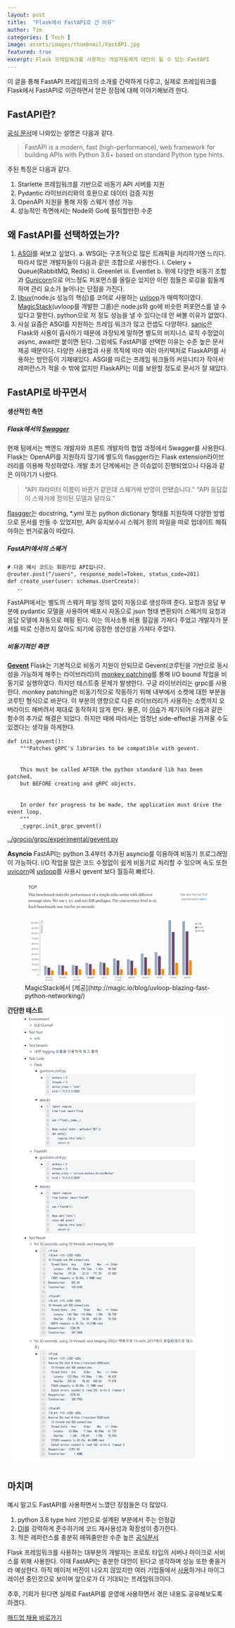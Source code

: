 ```yaml
---
layout: post
title:  "Flask에서 FastAPI로 간 이유" 
author: Tim
categories: [ Tech ]
image: assets/images/thumbnail/FastAPI.jpg
featured: true
excerpt: Flask 프레임워크를 사용하는 개발자들에게 대안이 될 수 있는 FastAPI
---
```


이 글을 통해 FastAPI 프레임워크의 소개를 간략하게 다루고, 실제로 프레임워크를 Flask에서 FastAPI로 이관하면서 얻은 장점에 대해 이야기해보려 한다.

## FastAPI란?

[공식 문서](https://fastapi.tiangolo.com/)에 나와있는 설명은 다음과 같다.

> FastAPI is a modern, fast (high-performance), web framework for building APIs with Python 3.6+ based on standard Python type hints.

주된 특징은 다음과 같다.
1. Starlette 프레임워크를 기반으로 비동기 API 서버를 지원
2. Pydantic 라이브러리와의 호환으로 데이터 검증 지원
3. OpenAPI 지원을 통해 자동 스웨거 생성 가능
4. 성능적인 측면에서는 Node와 Go에 필적할만한 수준

## 왜 FastAPI를 선택하였는가?

1. [ASGI](https://asgi.readthedocs.io/en/latest/specs/main.html)를 써보고 싶었다.
a. WSGI는 구조적으로 많은 트래픽을 처리하기엔 느리다. 따라서 많은 개발자들이 다음과 같은 조합으로 사용한다. 
ⅰ. Celery + Queue(RabbitMQ, Redis)
ⅱ. Greenlet
ⅲ. Eventlet 
b. 위에 다양한 비동기 조합과 [Gunicorn](https://gunicorn.org/)으로 어느정도 퍼포먼스를 올릴순 있지만 이런 점들은 로깅을 힘들게하며 관리 요소가 늘어나는 단점을 가진다.
2. [libuv](https://github.com/libuv/libuv)(node.js 성능의 핵심)를 코어로 사용하는 [uvloop](https://github.com/MagicStack/uvloop)가 매력적이였다. [MagicStack](http://magic.io/)(uvloop를 개발한 그룹)은 node.js와 go에 비슷한 퍼포먼스를 낼 수 있다고 말한다. python으로 저 정도 성능을 낼 수 있다는데 안 써볼 이유가 없었다.
3. 사실 요즘은 ASGI를 지원하는 프레임 워크가 많고 컨셉도 다양하다. [sanic](https://sanic.readthedocs.io/en/latest/)은 Flask와 사용이 흡사하기 때문에 과장되게 말하면 별도의 비지니스 로직 수정없이 async, await만 붙이면 된다. 그럼에도 FastAPI를 선택한 이유는 수준 높은 문서 제공 때문이다. 다양한 사용법과 사용 목적에 따라 여러 아키텍처로 FlaskAPI를 사용하는 방안등이 기재돼있다. ASGI를 따르는 프레임 워크들의 커뮤니티가 작아서 레퍼런스가 적을 수 밖에 없지만 FlaskAPI는 이를 보완할 정도로 문서가 잘 돼있다.

## FastAPI로 바꾸면서
#### 생산적인 측면
##### Flask에서의 [Swagger](https://swagger.io/)
현재 팀에서는 백엔드 개발자와 프론트 개발자의 협업 과정에서 Swagger를 사용한다. Flask는 OpenAPI를 지원하지 않기에 별도의 flasgger라는 Flask extension라이브러리를 이용해 작성하였다. 개발 초기 단계에서는 큰 이슈없이 진행되었으나 다음과 같은 이야기가 나왔다.
> “API 파라미터 이름이 바뀐거 같은데 스웨거에 반영이 안됐습니다.”
“API 응답값이 스웨거에 정의된 모델과 달라요."

[flasgger](https://github.com/flasgger/flasgger)는 docstring, *.yml 또는 python dictionary 형태를 지원하여 다양한 방법으로 문서를 만들 수 있었지만, API 유지보수시 스웨거 정의 파일을 따로 업데이트 해줘야하는 번거로움이 따랐다.

##### FastAPI에서의 스웨거

```
# 다음 예시 코드는 회원가입 API입니다.
@router.post(“/users", response_model=Token, status_code=201)
def create_user(user: schemas.UserCreate):
   ..
```

FastAPI에서는 별도의 스웨거 파일 정의 없이 자동으로 생성하여 준다. 요청과 응답 부분에 pydantic 모델을 사용하며 배포시 자동으로 json 형태 변환되어 스웨거의 요청과 응답 모델에 자동으로 매핑 된다. 이는 의사소통 비용 절감을 가져다 주었고 개발자가 문서를 따로 신경쓰지 않아도 되기에 굉장한 생산성을 가져다 주었다.

##### 비동기적인 측면
**[Gevent](http://www.gevent.org/)**
Flask는 기본적으로 비동기 지원이 안되므로 Gevent(코루틴을 기반으로 동시성을 가능하게 해주는 라이브러리)의  [monkey patching](http://www.gevent.org/intro.html#monkey-patching)를 통해 I/O bound 작업을 비동기로 실행하였다. 하지만 테스트중 문제가 발생한다. 구글 라이브러리는 grpc를 사용한다. monkey patching은 비동기적으로 작동하기 위해 내부에서 소켓에 대한 부분을  코루틴 형식으로 바꾼다. 이 부분의 영향으로 다른 라이브러리가 사용하는 소켓까지 오버라이드 해버려서 제대로 동작하지 않게 한다. 물론, 이 [이슈](https://github.com/grpc/grpc/issues/4629)가 제기되어 다음과 같은 함수의 추가로 해결은 되었다. 하지만 때에 따라서는 엄청난 side-effect을 가져올 수도 있겠다는 생각을 하게한다.

```
def init_gevent():
    """Patches gRPC's libraries to be compatible with gevent.


    This must be called AFTER the python standard lib has been patched,
    but BEFORE creating and gRPC objects.


    In order for progress to be made, the application must drive the event loop.
    """
    _cygrpc.init_grpc_gevent()
```
[../grpcio/grpc/experimental/gevent.py](https://github.com/grpc/grpc/pull/14561/commits/1bfff8eec05a8892efbe8541143e3f90e96b48e4#diff-7d2bc681285ba0a38c2f6367a205a4d0)

**Asyncio**
FastAPI는 python 3.4부터 추가된 asyncio를 이용하여 비동기 프로그래밍이 가능하다. I/O 작업을 많은 코드 수정없이 쉽게 비동기로 처리할 수 있으며 속도 또한 [uvicorn](https://www.uvicorn.org/)에 [uvloop](https://github.com/MagicStack/uvloop)를 사용시 gevent 보다 월등히 빠르다.

<figure>
  <img style="display:block;margin:0 auto;" src="../assets/images/FastAPI/2.png">
  <figcaption>MagicStack에서 [제공](http://magic.io/blog/uvloop-blazing-fast-python-networking/)</figcaption>
</figure>

**간단한 테스트**
<img style="display:block;margin:0 auto;" src="../assets/images/FastAPI/3.jpg">

## 마치며

예시 말고도 FastAPI를 사용하면서 느꼈던 장점들은 더 많았다. 
1. python 3.6 type hint 기반으로 설계된 부분에서 주는 안정감
2. [DI](https://fastapi.tiangolo.com/tutorial/dependencies/#what-is-dependency-injection)를 강력하게 준수하기에 코드 재사용성과  확장성이 증가한다. 
3. 적은 레퍼런스를 충분히 매꿔줄만한 수준 높은 [공식문서](https://fastapi.tiangolo.com/)

Flask 프레임워크를 사용하는 대부분의 개발자는 프로토 타입의 서버나 마이크로 서비스를 위해 사용한다. 이때 FastAPI는 충분한 대안이 된다고 생각하며 성능 또한 좋을거라 예상한다. 아직 메이저 버전이 나오지 않았지만 여러 기업들에서 [사용](https://fastapi.tiangolo.com/#opinions)하거나 마이그레이션 중인것으로 보이며 앞으로가 더 기대되는 프레임워크이다. 

추후, 기회가 된다면 실제로 FastAPI를 운영에 사용하면서 겪은 내용도 공유해보도록 하겠다. 

[매드업 채용 바로가기][madup]

[madup]: <https://www.notion.so/maduphr/f5cafd7a9ab645889a843dcb2bc8605e>
